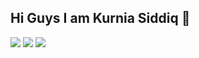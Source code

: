 ## Hi Guys I am Kurnia Siddiq 👋

<!--
**kursisiddiqsiddiq-ui/kursisiddiqsiddiq-ui** is a ✨ _special_ ✨ repository because its `README.md` (this file) appears on your GitHub profile.

Here are some ideas to get you started:

- 🔭 I’m currently working on ...
- 🌱 I’m currently learning ...
- 👯 I’m looking to collaborate on ...
- 🤔 I’m looking for help with ...
- 💬 Ask me about ...
- 📫 How to reach me: ...
- 😄 Pronouns: ...
- ⚡ Fun fact: ...
-->
![](https://media.giphy.com/media/v1.Y2lkPWVjZjA1ZTQ3MXZrMjhvNDY4czRjdXRreG5qOGJ4cDc3bmZmMjdxcWs3aWpxYzBqOCZlcD12MV9naWZzX3JlbGF0ZWQmY3Q9Zw/WkeXjFoubG449UdbGh/giphy.gif)
![](https://media.giphy.com/media/v1.Y2lkPWVjZjA1ZTQ3MXZrMjhvNDY4czRjdXRreG5qOGJ4cDc3bmZmMjdxcWs3aWpxYzBqOCZlcD12MV9naWZzX3JlbGF0ZWQmY3Q9Zw/Z9JtPniLKdNzPjsEn6/giphy.gif)
![](https://media.giphy.com/media/v1.Y2lkPWVjZjA1ZTQ3b21kOW01YWEycXkzM3RyOHB6cGJseGg3b29xenJpYWEycG1laTM5biZlcD12MV9naWZzX3JlbGF0ZWQmY3Q9Zw/1jbfbsYcIoG9w9UeyB/giphy.gif)
